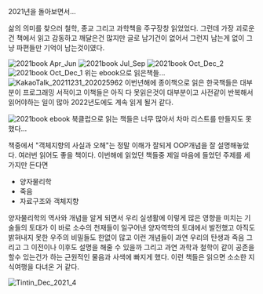 

2021년을 돌아보면서...



삶의 의미를 찾으러 철학, 종교 그리고 과학책을 주구장창 읽었었다. 그런데 가장 괴로운건 책에서 읽고 감동하고 깨달은건 많지만 글로 남기건이 없어서 그런지 남는게 없이 그냥 파편들만 기억이 남는것이였다.


![2021book Apr_Jun](https://user-images.githubusercontent.com/63158239/147857872-bd135a51-6615-4f41-b0b9-3503380926c7.jpg)
![2021book Jul_Sep](https://user-images.githubusercontent.com/63158239/147857865-721b4fe6-1d14-4947-b827-325f84cebfd8.jpg)
![2021book Oct_Dec_2](https://user-images.githubusercontent.com/63158239/147857870-7c718a73-3626-4314-bf91-cf21e9715a1e.jpg)
![2021book Oct_Dec_1](https://user-images.githubusercontent.com/63158239/147857871-8568c3c4-e291-4bb6-8d36-91ba2ef566be.jpg)
위는 ebook으로 읽은책들...
![KakaoTalk_20211231_202025962](https://user-images.githubusercontent.com/63158239/147857832-a7e015d6-8811-43bf-a949-ebf3d0610165.jpg)
이번년해에 종이책으로 읽은 한국책들은 대부분이 프로그래밍 서적이고 이책들은 아직 다 못읽은것이 대부분이고 사전같이 반복해서 읽어야하는 일이 많아 2022년도에도 계속 읽게 될거 같다.


![2021book ebook](https://user-images.githubusercontent.com/63158239/147858150-d17a21d5-01a2-4646-9eff-825d4c2e43e4.JPG)
북클럽으로 읽는 책들은 너무 많아서 차마 리스트를 만들지도 못했다...


책중에서 "객체지향의 사실과 오해"는 정말 이해가 잘되게 OOP개념을 잘 설명해놓았다. 여러번 읽어도 좋을 책이다.
이번해에 읽었던 책들중 제일 마음에 들었던 주제를 세가지만 든다면

- 양자물리학
- 죽음
- 자료구조와 객체지향

양자물리학의 역사와 개념을 알게 되면서 우리 실생활에 이렇게 많은 영향을 미치는 기술들의 토대가 이 바로 소수의 천재들이 일구어낸 양자역학의 토대에서 발전했고 아직도 밝혀내지 못한 우주의 비밀들도 한없이 많고 이런 개념들이 과연 우리의 탄생과 죽음 그리고 그 이전이나 이후도 설명을 해줄 수 있을까 그리고 과연 과학과 철학이 같이 공존을 할수 있는건가 하는 근원적인 물음과 사색에 빠지게 했다. 이런 책들은 읽으면 소소한 지식여행을 다녀온 거 같다. 




![Tintin_Dec_2021_4](https://user-images.githubusercontent.com/63158239/147854064-fea183d6-9296-44af-b49a-6949d44c6756.jpg)
